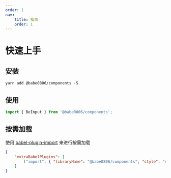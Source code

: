 ```yaml
---
order: 1
nav:
    title: 指南
    order: 1
---
```


# 快速上手

## 安装

```shell
yarn add @babe0806/components -S
```

## 使用

```js
import { BeInput } from '@babe0806/components';
```

## 按需加载

使用 [babel-plugin-import](https://github.com/ant-design/babel-plugin-import) 来进行按需加载

```json
{
    "extraBabelPlugins": [
        ["import", { "libraryName": "@babe0806/components", "style": "css" }, "babe0806-components"]
    ]
}
```
